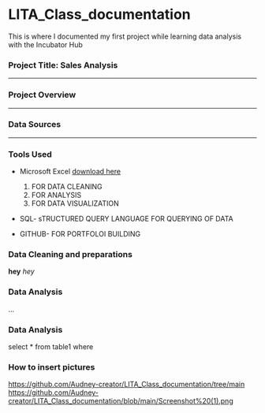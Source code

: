 # LITA_Class_documentation
This is where I documented my first project while learning data analysis with the Incubator Hub
### Project Title: Sales Analysis
---
### Project Overview
---
### Data Sources 
---
### Tools Used
- Microsoft Excel [download here](https://www.microsoft.com)
  1. FOR DATA CLEANING
  2. FOR ANALYSIS
  3. FOR DATA VISUALIZATION
      
- SQL- sTRUCTURED QUERY LANGUAGE FOR QUERYING OF DATA
- GITHUB- FOR PORTFOLOI BUILDING

### Data Cleaning and preparations 

**hey**
*hey* 
### Data Analysis 
...


### Data Analysis 
select * from table1
where

### How to insert pictures 
https://github.com/Audney-creator/LITA_Class_documentation/tree/main
https://github.com/Audney-creator/LITA_Class_documentation/blob/main/Screenshot%20(1).png

